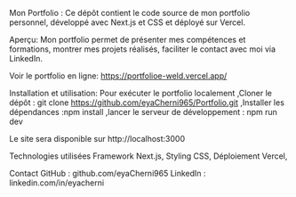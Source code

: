 Mon Portfolio : 
Ce dépôt contient le code source de mon portfolio personnel, développé avec Next.js et CSS et déployé sur Vercel.

Aperçu: 
Mon portfolio permet de
présenter mes compétences et formations,
montrer mes projets réalisés,
faciliter le contact avec moi via  LinkedIn.


Voir le portfolio en ligne: https://portfolioe-weld.vercel.app/

Installation et utilisation:
Pour exécuter le portfolio localement 
,Cloner le dépôt :  git clone https://github.com/eyaCherni965/Portfolio.git 
,Installer les dépendances :npm install
,lancer le serveur de développement : npm run dev

Le site sera disponible sur http://localhost:3000

Technologies utilisées
Framework  Next.js,
Styling  CSS,
Déploiement  Vercel,

Contact
GitHub : github.com/eyaCherni965
LinkedIn : linkedin.com/in/eyacherni
